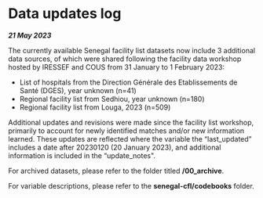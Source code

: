 # Data updates log

_**21 May 2023**_

The currently available Senegal facility list datasets now include 3 additional data sources, of which were shared following the facility data workshop hosted by IRESSEF and COUS from 31 January to 1 February 2023:
- List of hospitals from the Direction Générale des Etablissements de Santé (DGES), year unknown (n=41)
- Regional facility list from Sedhiou, year unknown (n=180) 
- Regional facility list from Louga, 2023 (n=509)

Additional updates and revisions were made since the facility list workshop, primarily to account for newly identified matches and/or new information learned. These updates are reflected where the variable the “last_updated” includes a date after 20230120 (20 January 2023), and additional information is included in the “update_notes".

For archived datasets, please refer to the folder titled **/00_archive**.

For variable descriptions, please refer to the **senegal-cfl/codebooks** folder.
